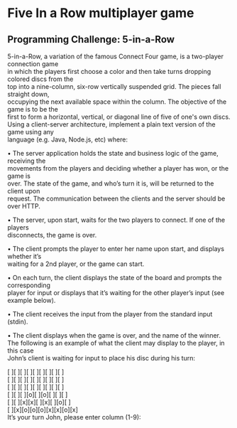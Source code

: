 # Five In a Row multiplayer game

## Programming Challenge: 5-in-a-Row  
5-in-a-Row, a variation of the famous Connect Four game, is a two-player connection game  
in which the players first choose a color and then take turns dropping colored discs from the  
top into a nine-column, six-row vertically suspended grid. The pieces fall straight down,  
occupying the next available space within the column. The objective of the game is to be the  
first to form a horizontal, vertical, or diagonal line of five of one's own discs.  
Using a client-server architecture, implement a plain text version of the game using any  
language (e.g. Java, Node.js, etc) where:

• The server application holds the state and business logic of the game, receiving the  
movements from the players and deciding whether a player has won, or the game is  
over. The state of the game, and who’s turn it is, will be returned to the client upon  
request. The communication between the clients and the server should be over HTTP.  

• The server, upon start, waits for the two players to connect. If one of the players  
disconnects, the game is over.  

• The client prompts the player to enter her name upon start, and displays whether it’s  
waiting for a 2nd player, or the game can start.  

• On each turn, the client displays the state of the board and prompts the corresponding  
player for input or displays that it’s waiting for the other player’s input (see example below).  

• The client receives the input from the player from the standard input (stdin).  

• The client displays when the game is over, and the name of the winner.  
The following is an example of what the client may display to the player, in this case  
John’s client is waiting for input to place his disc during his turn:

[  ][  ][  ][  ][  ][  ][  ][  ][  ]  
[  ][  ][  ][  ][  ][  ][  ][  ][  ]  
[  ][  ][  ][  ][  ][  ][  ][  ][  ]  
[  ][  ][  ][o][  ][o][  ][  ][  ]  
[ ][ ][x][x][ ][x][ ][o][ ]  
[ ][x][o][o][o][x][x][o][x]  
It’s your turn John, please enter column (1-9):

